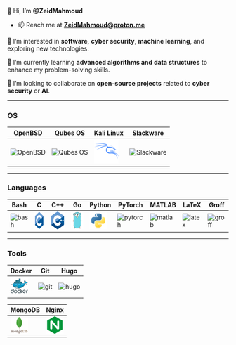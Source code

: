 👋 Hi, I’m **@ZeidMahmoud**

- 📫 Reach me at **ZeidMahmoud@proton.me**

👀 I’m interested in **software**, **cyber security**, **machine learning**, and exploring new technologies.

🌱 I’m currently learning **advanced algorithms and data structures** to enhance my problem-solving skills.

💞️ I’m looking to collaborate on **open-source projects** related to **cyber security** or **AI**.

---

### OS

| OpenBSD       | Qubes OS     | Kali Linux   | Slackware    |
|---------------|--------------|--------------|--------------|
| <img src="https://upload.wikimedia.org/wikipedia/commons/9/9b/OpenBSD_textual_logo.svg" title="OpenBSD" alt="OpenBSD" width="65" height="55"/> | <img src="https://upload.wikimedia.org/wikipedia/commons/6/61/Qubes_OS_Logo.svg" title="Qubes OS" alt="Qubes OS" width="55" height="55"/> | <img src="https://github.com/canaleal/devicon/blob/new-icon-kali-linux/icons/kalilinux/kalilinux-original-wordmark.svg" title="Kali Linux" alt="Kali Linux" width="55" height="55"/> | <img src="https://upload.wikimedia.org/wikipedia/commons/3/34/Slackware_web_logo.svg" title="Slackware" alt="Slackware" width="55" height="55"/> |

---

### Languages

| Bash | C    | C++  | Go   | Python | PyTorch | MATLAB | LaTeX | Groff |
|------|------|------|------|--------|---------|--------|-------|-------|
| <img src="https://www.vectorlogo.zone/logos/gnu_bash/gnu_bash-icon.svg" alt="bash" width="40" height="40"/> | <img src="https://raw.githubusercontent.com/devicons/devicon/master/icons/c/c-original.svg" alt="c" width="40" height="40"/> | <img src="https://raw.githubusercontent.com/devicons/devicon/master/icons/cplusplus/cplusplus-original.svg" alt="cplusplus" width="40" height="40"/> | <img src="https://raw.githubusercontent.com/devicons/devicon/master/icons/go/go-original.svg" alt="go" width="40" height="40"/> | <img src="https://raw.githubusercontent.com/devicons/devicon/master/icons/python/python-original.svg" alt="python" width="40" height="40"/> | <img src="https://www.vectorlogo.zone/logos/pytorch/pytorch-icon.svg" alt="pytorch" width="40" height="40"/> | <img src="https://upload.wikimedia.org/wikipedia/commons/2/21/Matlab_Logo.png" alt="matlab" width="40" height="40"/> | <img src="https://www.vectorlogo.zone/logos/latex-project/latex-project-icon.svg" alt="latex" width="40" height="40"/> | <img src="[https://www.gnu.org/software/groff/groff.png](https://upload.wikimedia.org/wikipedia/commons/thumb/3/39/Official_gnu.svg/1280px-Official_gnu.svg.png)" alt="groff" width="40" height="40"/> |

---

### Tools

| Docker | Git  | Hugo |
|--------|------|------|
| <img src="https://raw.githubusercontent.com/devicons/devicon/master/icons/docker/docker-original-wordmark.svg" alt="docker" width="40" height="40"/> | <img src="https://www.vectorlogo.zone/logos/git-scm/git-scm-icon.svg" alt="git" width="40" height="40"/> | <img src="https://api.iconify.design/logos-hugo.svg" alt="hugo" width="40" height="40"/> |

| MongoDB | Nginx |
|---------|-------|
| <img src="https://raw.githubusercontent.com/devicons/devicon/master/icons/mongodb/mongodb-original-wordmark.svg" alt="mongodb" width="40" height="40"/> | <img src="https://raw.githubusercontent.com/devicons/devicon/master/icons/nginx/nginx-original.svg" alt="nginx" width="40" height="40"/> |
